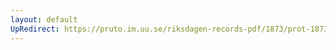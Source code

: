 ```yaml
---
layout: default
UpRedirect: https://pruto.im.uu.se/riksdagen-records-pdf/1873/prot-1873--fk--315.pdf
---
```

